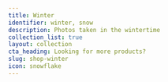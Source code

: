 ```yaml
---
title: Winter
identifier: winter, snow
description: Photos taken in the wintertime
collection_list: true
layout: collection
cta_heading: Looking for more products?
slug: shop-winter
icon: snowflake
---
```


